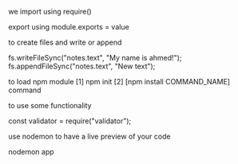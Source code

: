 we import using require()

export using module.exports = value

to create files and write or append

fs.writeFileSync("notes.text", "My name is ahmed!");
fs.appendFileSync("notes.text", "New text");

to load npm module
[1] npm init
[2] [npm install COMMAND_NAME] command

to use some functionality

const validator = require("validator");

use nodemon to have a live preview of your code

nodemon app
